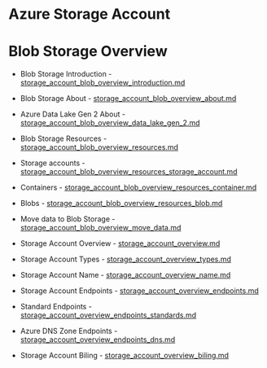 # Azure Storage Account

# Blob Storage Overview

- Blob Storage Introduction - [storage_account_blob_overview_introduction.md](storage_account_blob_overview_introduction.md)

- Blob Storage About - [storage_account_blob_overview_about.md](storage_account_blob_overview_about.md)

- Azure Data Lake Gen 2 About - [storage_account_blob_overview_data_lake_gen_2.md](storage_account_blob_overview_data_lake_gen_2.md)

- Blob Storage Resources - [storage_account_blob_overview_resources.md](storage_account_blob_overview_resources.md)

- Storage accounts - [storage_account_blob_overview_resources_storage_account.md](storage_account_blob_overview_resources_storage_account.md)

- Containers - [storage_account_blob_overview_resources_container.md](storage_account_blob_overview_resources_container.md)

- Blobs - [storage_account_blob_overview_resources_blob.md](storage_account_blob_overview_resources_blob.md)

- Move data to Blob Storage - [storage_account_blob_overview_move_data.md](storage_account_blob_overview_move_data.md)

- Storage Account Overview - [storage_account_overview.md](storage_account_overview.md)

- Storage Account Types - [storage_account_overview_types.md](storage_account_overview_types.md)

- Storage Account Name - [storage_account_overview_name.md](storage_account_overview_name.md)

- Storage Account Endpoints - [storage_account_overview_endpoints.md](storage_account_overview_endpoints.md)

- Standard Endpoints - [storage_account_overview_endpoints_standards.md](storage_account_overview_endpoints_standards.md)

- Azure DNS Zone Endpoints - [storage_account_overview_endpoints_dns.md](storage_account_overview_endpoints_dns.md)

- Storage Account Biling - [storage_account_overview_biling.md](storage_account_overview_biling.md)